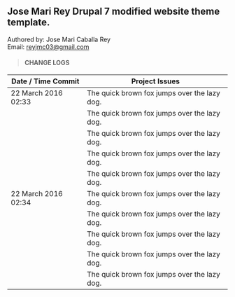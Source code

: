 ## Jose Mari Rey Drupal 7 modified website theme template.

Authored by: Jose Mari Caballa Rey<br/>
Email: reyjmc03@gmail.com


> #### CHANGE LOGS
| Date / Time Commit  | Project Issues |
| ------------- | ------------- |
|  22 March 2016 02:33 | The quick brown fox jumps over the lazy dog.  |
|                      | The quick brown fox jumps over the lazy dog.  |
|                      | The quick brown fox jumps over the lazy dog.  |
|                      | The quick brown fox jumps over the lazy dog.  |
|                      | The quick brown fox jumps over the lazy dog.  |
|  22 March 2016 02:34 | The quick brown fox jumps over the lazy dog.  |
|                      | The quick brown fox jumps over the lazy dog.  |
|                      | The quick brown fox jumps over the lazy dog.  |
|                      | The quick brown fox jumps over the lazy dog.  |
|                      | The quick brown fox jumps over the lazy dog.  |